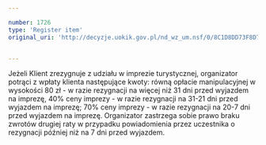 ```yaml
---

number: 1726
type: 'Register item'
original_uri: 'http://decyzje.uokik.gov.pl/nd_wz_um.nsf/0/8C1D8DD73F8D7030C125765F00441A79?OpenDocument'


---
```


Jeżeli Klient zrezygnuje z udziału w imprezie turystycznej, organizator potrąci z wpłaty klienta następujące kwoty: równą opłacie manipulacyjnej w wysokości 80 zł - w razie rezygnacji na więcej niż 31 dni przed wyjazdem na imprezę, 40% ceny imprezy - w razie rezygnacji na 31-21 dni przed wyjazdem na imprezę; 70% ceny imprezy - w razie rezygnacji na 20-7 dni przed wyjazdem na imprezę. Organizator zastrzega sobie prawo braku zwrotów drugiej raty w przypadku powiadomienia przez uczestnika o rezygnacji później niż na 7 dni przed wyjazdem.

